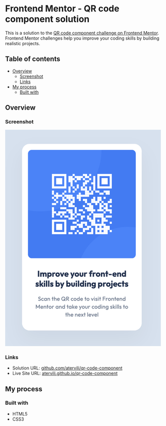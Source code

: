# Frontend Mentor - QR code component solution

This is a solution to the [QR code component challenge on Frontend Mentor](https://www.frontendmentor.io/challenges/qr-code-component-iux_sIO_H). Frontend Mentor challenges help you improve your coding skills by building realistic projects.

## Table of contents

- [Overview](#overview)
  - [Screenshot](#screenshot)
  - [Links](#links)
- [My process](#my-process)
  - [Built with](#built-with)

## Overview

### Screenshot

![](./screenshot.png)

### Links

- Solution URL: [github.com/atervili/qr-code-component](https://github.com/atervili/qr-code-component)
- Live Site URL: [atervili.github.io/qr-code-component](https://atervili.github.io/qr-code-component)

## My process

### Built with

- HTML5
- CSS3
